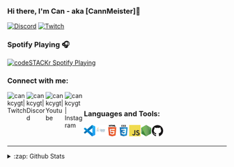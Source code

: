 ### Hi there, I'm Can - aka [CannMeister]👋

[![Discord](https://img.shields.io/discord/746155721392914442?color=%237289da&label=MY%20DISCORD&logo=Discord&style=for-the-badge)](https://discord.gg/Wv4GYaQ)
[![Twitch](https://img.shields.io/badge/twitch-%239146FF.svg?&style=for-the-badge&logo=twitch&logoColor=white)](https://www.twitch.tv/cannmeister)

### Spotify Playing 🎧
[<img src="https://novatorem.cankcygt.vercel.app/api/spotify-playing" alt="codeSTACKr Spotify Playing" width="350" />](https://open.spotify.com/user/shadowpro98?si=Cy5L7C8jTJaEcK6G2-4Mhg)

### Connect with me:

[<img align="left" alt="cankcygt| Twitch" width="44px" src="https://i.ibb.co/KLcWbfm/icons8-twitch-48.png" />](https://www.twitch.tv/cannmeister)
[<img align="left" alt="cankcygt| Discord" width="44px" src="https://i.ibb.co/YtNhB1V/icons8-discord-new-logo-48.png" />](https://discord.gg/SnphaaU)
[<img align="left" alt="cankcygt| Youtube" width="44px" src="https://i.ibb.co/nkYg5PZ/icons8-play-button-48.png" />](https://www.youtube.com/channel/UCUrLFcjG9F2m_oZxWiaJJDg)
[<img align="left" alt="cankcygt | Instagram" width="44px" src="https://i.ibb.co/tz8skHM/icons8-instagram-48.png" />](https://www.instagram.com/c.kocyigit/)

<br />

### Languages and Tools:

<img align="left" alt="Visual Studio Code" width="26px" src="https://raw.githubusercontent.com/github/explore/80688e429a7d4ef2fca1e82350fe8e3517d3494d/topics/visual-studio-code/visual-studio-code.png" />
<img align="left" alt="Java" width="26px" src="https://raw.githubusercontent.com/github/explore/78df643247d429f6cc873026c0622819ad797942/topics/java/java.png" />
<img align="left" alt="HTML5" width="26px" src="https://raw.githubusercontent.com/github/explore/80688e429a7d4ef2fca1e82350fe8e3517d3494d/topics/html/html.png" />
<img align="left" alt="CSS3" width="26px" src="https://raw.githubusercontent.com/github/explore/80688e429a7d4ef2fca1e82350fe8e3517d3494d/topics/css/css.png" />
<img align="left" alt="JavaScript" width="26px" src="https://raw.githubusercontent.com/github/explore/80688e429a7d4ef2fca1e82350fe8e3517d3494d/topics/javascript/javascript.png" />
<img align="left" alt="Node.js" width="26px" src="https://raw.githubusercontent.com/github/explore/80688e429a7d4ef2fca1e82350fe8e3517d3494d/topics/nodejs/nodejs.png" />
<img align="left" alt="GitHub" width="26px" src="https://raw.githubusercontent.com/github/explore/78df643247d429f6cc873026c0622819ad797942/topics/github/github.png" />

<br />
<br />

---

<details>
  <summary>:zap: Github Stats</summary>

  <img align="left" alt="cankcygt's Github Stats" src="https://github-readme-stats.vercel.app/api/top-langs?username=cankcygt&show_icons=true&locale=en&layout=compact" />

</details>


